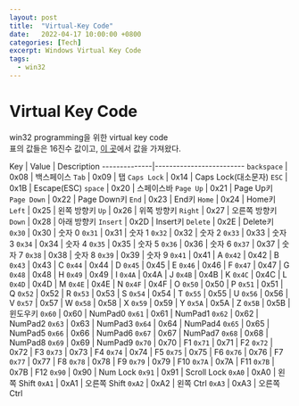 ```yaml
---
layout: post
title:  "Virtual-Key Code"
date:   2022-04-17 10:00:00 +0800
categories: [Tech]
excerpt: Windows Virtual Key Code
tags:
  - win32
---
```


# Virtual Key Code

win32 programming을 위한 virtual key code  
표의 값들은 16진수 값이고, [이 곳](https://docs.microsoft.com/ko-kr/windows/win32/inputdev/virtual-key-codes)에서 값을 가져왔다.  

Key | Value | Description
--------------|-------------------------
`backspace`   | 0x08 | 백스페이스
`Tab`         | 0x09 | 탭
`Caps Lock`   | 0x14 | Caps Lock(대소문자)
`ESC`         | 0x1B | Escape(ESC)
`space`       | 0x20 | 스페이스바
`Page Up`     | 0x21 | Page Up키
`Page Down`   | 0x22 | Page Down키
`End`         | 0x23 | End키
`Home`        | 0x24 | Home키
`Left`        | 0x25 | 왼쪽 방향키
`Up`          | 0x26 | 위쪽 방향키
`Right`       | 0x27 | 오른쪽 방향키
`Down`        | 0x28 | 아래 방향키
`Insert`      | 0x2D | Insert키
`Delete`      | 0x2E | Delete키
`0x30`        | 0x30 | 숫자 0
`0x31`        | 0x31 | 숫자 1
`0x32`        | 0x32 | 숫자 2
`0x33`        | 0x33 | 숫자 3
`0x34`        | 0x34 | 숫자 4
`0x35`        | 0x35 | 숫자 5
`0x36`        | 0x36 | 숫자 6
`0x37`        | 0x37 | 숫자 7
`0x38`        | 0x38 | 숫자 8
`0x39`        | 0x39 | 숫자 9
`0x41`        | 0x41 | A
`0x42`        | 0x42 | B
`0x43`        | 0x43 | C
`0x44`        | 0x44 | D
`0x45`        | 0x45 | E
`0x46`        | 0x46 | F
`0x47`        | 0x47 | G
`0x48`        | 0x48 | H
`0x49`        | 0x49 | I
`0x4A`        | 0x4A | J
`0x4B`        | 0x4B | K
`0x4C`        | 0x4C | L
`0x4D`        | 0x4D | M
`0x4E`        | 0x4E | N
`0x4F`        | 0x4F | O
`0x50`        | 0x50 | P
`0x51`        | 0x51 | Q
`0x52`        | 0x52 | R
`0x53`        | 0x53 | S
`0x54`        | 0x54 | T
`0x55`        | 0x55 | U
`0x56`        | 0x56 | V
`0x57`        | 0x57 | W
`0x58`        | 0x58 | X
`0x59`        | 0x59 | Y
`0x5A`        | 0x5A | Z
`0x5B`        | 0x5B | 윈도우키
`0x60`        | 0x60 | NumPad0
`0x61`        | 0x61 | NumPad1
`0x62`        | 0x62 | NumPad2
`0x63`        | 0x63 | NumPad3
`0x64`        | 0x64 | NumPad4
`0x65`        | 0x65 | NumPad5
`0x66`        | 0x66 | NumPad6
`0x67`        | 0x67 | NumPad7
`0x68`        | 0x68 | NumPad8
`0x69`        | 0x69 | NumPad9
`0x70`        | 0x70 | F1
`0x71`        | 0x71 | F2
`0x72`        | 0x72 | F3
`0x73`        | 0x73 | F4
`0x74`        | 0x74 | F5
`0x75`        | 0x75 | F6
`0x76`        | 0x76 | F7
`0x77`        | 0x77 | F8
`0x78`        | 0x78 | F9
`0x79`        | 0x79 | F10
`0x7A`        | 0x7A | F11
`0x7B`        | 0x7B | F12
`0x90`        | 0x90 | Num Lock
`0x91`        | 0x91 | Scroll Lock
`0xA0`        | 0xA0 | 왼쪽 Shift
`0xA1`        | 0xA1 | 오른쪽 Shift
`0xA2`        | 0xA2 | 왼쪽 Ctrl
`0xA3`        | 0xA3 | 오른쪽 Ctrl
